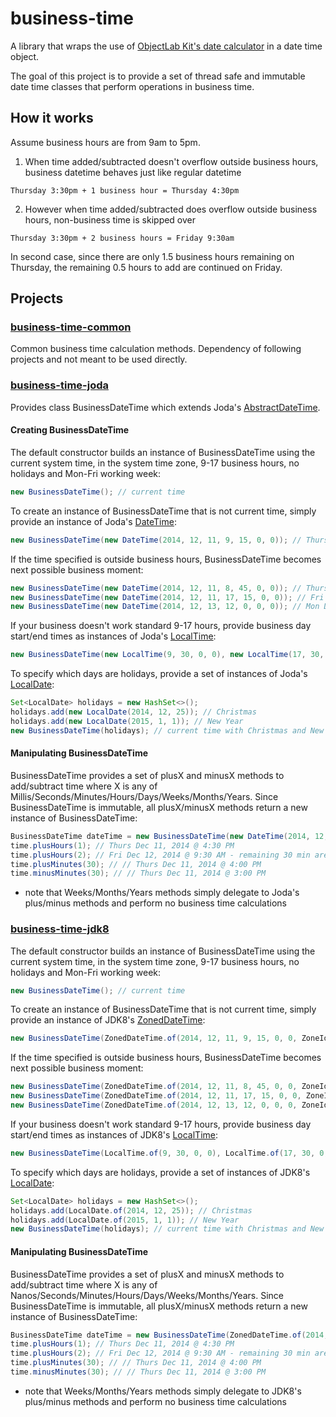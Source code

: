 # business-time

A library that wraps the use of [ObjectLab Kit's date calculator](http://objectlabkit.sourceforge.net/) in a date time object.

The goal of this project is to provide a set of thread safe and immutable date time classes that perform operations in business time.

## How it works

Assume business hours are from 9am to 5pm.

1) When time added/subtracted doesn't overflow outside business hours, business datetime behaves just like regular datetime

`Thursday 3:30pm + 1 business hour = Thursday 4:30pm`

2) However when time added/subtracted does overflow outside business hours, non-business time is skipped over

`Thursday 3:30pm + 2 business hours = Friday 9:30am`

In second case, since there are only 1.5 business hours remaining on Thursday, the remaining 0.5 hours to add are continued on Friday.

## Projects

### [business-time-common](http://aruberto.github.io/business-time/javadoc/0.1.0/index.html?com/github/aruberto/businesstime/common/package-summary.html)

Common business time calculation methods. Dependency of following projects and not meant to be used directly.

### [business-time-joda](http://aruberto.github.io/business-time/javadoc/0.1.0/index.html?com/github/aruberto/businesstime/joda/package-summary.html)

Provides class BusinessDateTime which extends Joda's [AbstractDateTime](http://joda-time.sourceforge.net/apidocs/org/joda/time/base/AbstractDateTime.html).

#### Creating BusinessDateTime

The default constructor builds an instance of BusinessDateTime using the current system time, in the system time zone, 9-17 business hours, no holidays and Mon-Fri working week:

```java
new BusinessDateTime(); // current time
```

To create an instance of BusinessDateTime that is not current time, simply provide an instance of Joda's [DateTime](http://joda-time.sourceforge.net/apidocs/org/joda/time/DateTime.html):

```java
new BusinessDateTime(new DateTime(2014, 12, 11, 9, 15, 0, 0)); // Thurs Dec 11, 2014 @ 9:15 AM
```

If the time specified is outside business hours, BusinessDateTime becomes next possible business moment:

```java
new BusinessDateTime(new DateTime(2014, 12, 11, 8, 45, 0, 0)); // Thurs Dec 11, 2014 @ 9:00 AM since 8:45 AM is before business hours
new BusinessDateTime(new DateTime(2014, 12, 11, 17, 15, 0, 0)); // Fri Dec 12, 2014 @ 9:00 AM since 5:15 PM is after business hours
new BusinessDateTime(new DateTime(2014, 12, 13, 12, 0, 0, 0)); // Mon Dec 15, 2014 @ 9:00 AM since Dec 13 is weekend
```

If your business doesn't work standard 9-17 hours, provide business day start/end times as instances of Joda's [LocalTime](http://joda-time.sourceforge.net/apidocs/org/joda/time/LocalTime.html):

```java
new BusinessDateTime(new LocalTime(9, 30, 0, 0), new LocalTime(17, 30, 0, 0)); // current time with business hours of 9:30-17:30
```

To specify which days are holidays, provide a set of instances of Joda's [LocalDate](http://joda-time.sourceforge.net/apidocs/org/joda/time/LocalDate.html):

```java
Set<LocalDate> holidays = new HashSet<>();
holidays.add(new LocalDate(2014, 12, 25)); // Christmas
holidays.add(new LocalDate(2015, 1, 1)); // New Year
new BusinessDateTime(holidays); // current time with Christmas and New Year's as holidays
```

#### Manipulating BusinessDateTime

BusinessDateTime provides a set of plusX and minusX methods to add/subtract time where X is any of Millis/Seconds/Minutes/Hours/Days/Weeks/Months/Years. Since BusinessDateTime is immutable, all plusX/minusX methods return a new instance of BusinessDateTime:

```java
BusinessDateTime dateTime = new BusinessDateTime(new DateTime(2014, 12, 11, 15, 30, 0, 0)); // Thurs Dec 11, 2014 @ 3:30 PM
time.plusHours(1); // Thurs Dec 11, 2014 @ 4:30 PM
time.plusHours(2); // Fri Dec 12, 2014 @ 9:30 AM - remaining 30 min are added to next day
time.plusMinutes(30); // // Thurs Dec 11, 2014 @ 4:00 PM
time.minusMinutes(30); // // Thurs Dec 11, 2014 @ 3:00 PM
```

* note that Weeks/Months/Years methods simply delegate to Joda's plus/minus methods and perform no business time calculations

### [business-time-jdk8]((http://aruberto.github.io/business-time/javadoc/0.1.0/index.html?com/github/aruberto/businesstime/jdk8/package-summary.html))

The default constructor builds an instance of BusinessDateTime using the current system time, in the system time zone, 9-17 business hours, no holidays and Mon-Fri working week:

```java
new BusinessDateTime(); // current time
```

To create an instance of BusinessDateTime that is not current time, simply provide an instance of JDK8's [ZonedDateTime](https://docs.oracle.com/javase/8/docs/api/java/time/ZonedDateTime.html):

```java
new BusinessDateTime(ZonedDateTime.of(2014, 12, 11, 9, 15, 0, 0, ZoneId.systemDefault())); // Thurs Dec 11, 2014 @ 9:15 AM
```

If the time specified is outside business hours, BusinessDateTime becomes next possible business moment:

```java
new BusinessDateTime(ZonedDateTime.of(2014, 12, 11, 8, 45, 0, 0, ZoneId.systemDefault())); // Thurs Dec 11, 2014 @ 9:00 AM since 8:45 AM is before business hours
new BusinessDateTime(ZonedDateTime.of(2014, 12, 11, 17, 15, 0, 0, ZoneId.systemDefault())); // Fri Dec 12, 2014 @ 9:00 AM since 5:15 PM is after business hours
new BusinessDateTime(ZonedDateTime.of(2014, 12, 13, 12, 0, 0, 0, ZoneId.systemDefault())); // Mon Dec 15, 2014 @ 9:00 AM since Dec 13 is weekend
```

If your business doesn't work standard 9-17 hours, provide business day start/end times as instances of JDK8's [LocalTime](https://docs.oracle.com/javase/8/docs/api/java/time/LocalTime.html):

```java
new BusinessDateTime(LocalTime.of(9, 30, 0, 0), LocalTime.of(17, 30, 0, 0)); // current time with business hours of 9:30-17:30
```

To specify which days are holidays, provide a set of instances of JDK8's [LocalDate](https://docs.oracle.com/javase/8/docs/api/java/time/LocalDate.html):

```java
Set<LocalDate> holidays = new HashSet<>();
holidays.add(LocalDate.of(2014, 12, 25)); // Christmas
holidays.add(LocalDate.of(2015, 1, 1)); // New Year
new BusinessDateTime(holidays); // current time with Christmas and New Year's as holidays
```

#### Manipulating BusinessDateTime

BusinessDateTime provides a set of plusX and minusX methods to add/subtract time where X is any of Nanos/Seconds/Minutes/Hours/Days/Weeks/Months/Years. Since BusinessDateTime is immutable, all plusX/minusX methods return a new instance of BusinessDateTime:

```java
BusinessDateTime dateTime = new BusinessDateTime(ZonedDateTime.of(2014, 12, 11, 15, 30, 0, 0, ZoneId.systemDefault())); // Thurs Dec 11, 2014 @ 3:30 PM
time.plusHours(1); // Thurs Dec 11, 2014 @ 4:30 PM
time.plusHours(2); // Fri Dec 12, 2014 @ 9:30 AM - remaining 30 min are added to next day
time.plusMinutes(30); // // Thurs Dec 11, 2014 @ 4:00 PM
time.minusMinutes(30); // // Thurs Dec 11, 2014 @ 3:00 PM
```

* note that Weeks/Months/Years methods simply delegate to JDK8's plus/minus methods and perform no business time calculations
